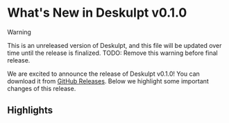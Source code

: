 # What's New in Deskulpt v0.1.0

> [!WARNING]
> This is an unreleased version of Deskulpt, and this file will be updated over time until the release is finalized. TODO: Remove this warning before final release.

We are excited to announce the release of Deskulpt v0.1.0! You can download it from [GitHub Releases](https://github.com/deskulpt-apps/Deskulpt/releases/tag/v0.1.0). Below we highlight some important changes of this release.

## Highlights
